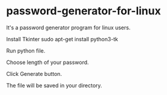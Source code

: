 # password-generator-for-linux

It's a password generator program for linux users.

Install Tkinter
  sudo apt-get install python3-tk
  
Run python file.

Choose length of your password.

Click Generate button.

The file will be saved in your directory.
